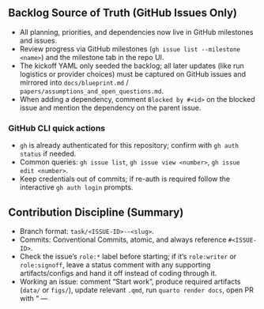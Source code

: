 ## Backlog Source of Truth (GitHub Issues Only)

- All planning, priorities, and dependencies now live in GitHub milestones and issues.
- Review progress via GitHub milestones (`gh issue list --milestone <name>`) and the milestone tab in the repo UI.
- The kickoff YAML only seeded the backlog; all later updates (like run logistics or provider choices) must be captured on GitHub issues and mirrored into `docs/blueprint.md` / `papers/assumptions_and_open_questions.md`.
- When adding a dependency, comment `Blocked by #<id>` on the blocked issue and mention the dependency on the parent issue.

### GitHub CLI quick actions
- `gh` is already authenticated for this repository; confirm with `gh auth status` if needed.
- Common queries: `gh issue list`, `gh issue view <number>`, `gh issue edit <number>`.
- Keep credentials out of commits; if re-auth is required follow the interactive `gh auth login` prompts.

## Contribution Discipline (Summary)
- Branch format: `task/<ISSUE-ID>--<slug>`.
- Commits: Conventional Commits, atomic, and always reference `#<ISSUE-ID>`.
- Check the issue’s `role:*` label before starting; if it’s `role:writer` or `role:signoff`, leave a status comment with any supporting artifacts/configs and hand it off instead of coding through it.
- Working an issue: comment “Start work”, produce required artifacts (`data/` or `figs/`), update relevant `.qmd`, run `quarto render docs`, open PR with “<ISSUE-ID> — <title>` + `Closes #<ISSUE-ID>`.
- Stay on task continuously; only pause for operator input when **(1)** a PR is waiting on merge, **(2)** you need the operator to launch the Decider server in another terminal (you may try running by yourself first, but always set timeout), **(3)** a writer/signoff action is required *and* you have already provided a complete Markdown brief with all context, or **(4)** you have exhausted at least five concrete approaches and still cannot see a path forward.
- After merge: comment “DoD: delivered” with artifact paths, close the issue, and notify dependents with “Unblocked by #<id>`.
- Manuscript-first: every task should move the Quarto manuscript forward; update **AGENTS.md** in the same PR whenever toggles/CLI/workflows change and call it out in the PR body.
- Baseline reference: `ssrn-3118643.qmd` captures the original Caiani article—consult it when aligning new manuscript sections or validating outputs.
- Strategic context: see `docs/blueprint.md` for the full manuscript blueprint, planned figures/tables, and Quarto page layout.

## Quickstart — Py2 Sim + Py3 Decider + Quarto

Run these from the repo root; keep the Decider stub in its own terminal while the sim executes.

1. **Start the Decider stub (Python 3).**

   ```bash
   python3 tools/decider/server.py --stub
   ```

   - Health check: `curl http://127.0.0.1:8000/healthz` should return `{ "status": "ok" }`.
   - Logs appear on stdout (and will later mirror into `logs/decider_stub.log`). Leave this process running.

2. **Kick a short baseline run (Python 2).**

   ```bash
   python2 code/timing.py
   ```

   - Default parameters cover 1001 ticks; for smoke tests temporarily set `Parameter.ncycle = 200` *locally* (do **not** commit) or switch to the demo runner from #19 once it lands.
   - Aggregates land in `data/`; runtime notes (and future LLM fallback counts) append to `timing.log`.

3. **Render the Quarto docs.**

   ```bash
   quarto render docs
   ```

   - Output site lives under `docs/_site/`; cite figures from `figs/` and tables from `data/` in the manuscript pages.

### LLM toggles & defaults
- All toggles live in `code/parameter.py`. Defaults keep the legacy heuristics (`use_llm_* = False`).
- `Parameter.llm_server_url` → default `http://127.0.0.1:8000` (matches the stub server).
- `Parameter.llm_timeout_ms` → default `200` (ms); convert to seconds for the Py2 client (`timeout = ms / 1000.0`).
- `Parameter.llm_batch` → default `False`; batch mode is a future milestone, leave off for now.
- On every run `code/timing.py` appends the current toggle state to `timing.log` (and prints it to stdout) so artifacts show which configuration produced them.
